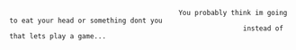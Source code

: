                                               You probably think im going to eat your head or something dont you
                                                              instead of that lets play a game...
                                                                                                      
